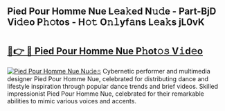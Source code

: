 ## Pied Pour Homme Nue L𝚎a𝚔ed N𝚞𝚍e - Part-BjD Vi𝚍𝚎o P𝚑𝚘tos - H𝚘𝚝 O𝚗𝚕yf𝚊ns L𝚎a𝚔s jL0vK

# <h2><a href="http://kf0h5qm.oniu.top/?m=Pied+Pour+Homme+Nue">🔗👉 🔴 Pied Pour Homme Nue P𝚑ot𝚘𝚜 V𝚒d𝚎o</a></h2>

[![Pied Pour Homme Nue Nu𝚍e𝚜](https://i.imgur.com/0qMVB7G.gif)](http://kf0h5qm.oniu.top/?m=Pied+Pour+Homme+Nue)
Cybernetic performer and multimedia designer Pied Pour Homme Nue, celebrated for distributing dance and lifestyle inspiration through popular dance trends and brief videos. Skilled impressionist Pied Pour Homme Nue, celebrated for their remarkable abilities to mimic various voices and accents.  
